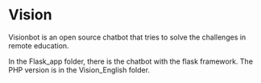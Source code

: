 # Vision
Visionbot is an open source chatbot that tries to solve the challenges in remote education.

In the Flask_app folder, there is the chatbot with the flask framework. The PHP version is in the Vision_English folder.
